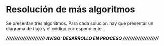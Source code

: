 # Resolución de más algoritmos

Se presentan tres algoritmos. Para cada solución hay que presentar un diagrama de flujo y el código correspondiente.





***/////////////////////// AVISO: DESARROLLO EN PROCESO /////////////////////***

